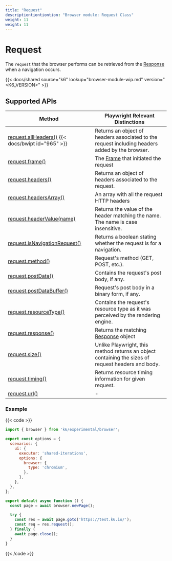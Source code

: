 ```yaml
---
title: "Request"
descriptiontiontiontion: "Browser module: Request Class"
weight: 11
weight: 11
---
```


# Request

The `request` that the browser performs can be retrieved from the [Response](https://grafana.com/docs/k6/<K6_VERSION>/javascript-api/k6-experimental/browser/response) when a navigation occurs.

{{< docs/shared source="k6" lookup="browser-module-wip.md" version="<K6_VERSION>" >}}

## Supported APIs

| Method                                                                                                                                                 | Playwright Relevant Distinctions                                                                                                 |
| ------------------------------------------------------------------------------------------------------------------------------------------------------ | -------------------------------------------------------------------------------------------------------------------------------- |
| [request.allHeaders()](https://grafana.com/docs/k6/<K6_VERSION>/javascript-api/k6-experimental/browser/request/allheaders) {{< docs/bwipt id="965" >}} | Returns an object of headers associated to the request including headers added by the browser.                                   |
| [request.frame()](https://grafana.com/docs/k6/<K6_VERSION>/javascript-api/k6-experimental/browser/request/frame)                                       | The [Frame](https://grafana.com/docs/k6/<K6_VERSION>/javascript-api/k6-experimental/browser/frame/) that initiated the request   |
| [request.headers()](https://grafana.com/docs/k6/<K6_VERSION>/javascript-api/k6-experimental/browser/request/headers)                                   | Returns an object of headers associated to the request.                                                                          |
| [request.headersArray()](https://grafana.com/docs/k6/<K6_VERSION>/javascript-api/k6-experimental/browser/request/headersarray)                         | An array with all the request HTTP headers                                                                                       |
| [request.headerValue(name)](https://grafana.com/docs/k6/<K6_VERSION>/javascript-api/k6-experimental/browser/request/headervalue)                       | Returns the value of the header matching the name. The name is case insensitive.                                                 |
| [request.isNavigationRequest()](https://grafana.com/docs/k6/<K6_VERSION>/javascript-api/k6-experimental/browser/request/isnavigationrequest)           | Returns a boolean stating whether the request is for a navigation.                                                               |
| [request.method()](https://grafana.com/docs/k6/<K6_VERSION>/javascript-api/k6-experimental/browser/request/method)                                     | Request's method (GET, POST, etc.).                                                                                              |
| [request.postData()](https://grafana.com/docs/k6/<K6_VERSION>/javascript-api/k6-experimental/browser/request/postdata)                                 | Contains the request's post body, if any.                                                                                        |
| [request.postDataBuffer()](https://grafana.com/docs/k6/<K6_VERSION>/javascript-api/k6-experimental/browser/request/postdatabuffer)                     | Request's post body in a binary form, if any.                                                                                    |
| [request.resourceType()](https://grafana.com/docs/k6/<K6_VERSION>/javascript-api/k6-experimental/browser/request/resourcetype)                         | Contains the request's resource type as it was perceived by the rendering engine.                                                |
| [request.response()](https://grafana.com/docs/k6/<K6_VERSION>/javascript-api/k6-experimental/browser/request/response)                                 | Returns the matching [Response](https://grafana.com/docs/k6/<K6_VERSION>/javascript-api/k6-experimental/browser/response) object |
| [request.size()](https://grafana.com/docs/k6/<K6_VERSION>/javascript-api/k6-experimental/browser/request/size)                                         | Unlike Playwright, this method returns an object containing the sizes of request headers and body.                               |
| [request.timing()](https://grafana.com/docs/k6/<K6_VERSION>/javascript-api/k6-experimental/browser/request/timing)                                     | Returns resource timing information for given request.                                                                           |
| <a href="https://playwright.dev/docs/api/class-request#request-url" target="_blank" >request.url()</a>                                                 | -                                                                                                                                |

### Example

{{< code >}}

```javascript
import { browser } from 'k6/experimental/browser';

export const options = {
  scenarios: {
    ui: {
      executor: 'shared-iterations',
      options: {
        browser: {
          type: 'chromium',
        },
      },
    },
  },
};

export default async function () {
  const page = await browser.newPage();

  try {
    const res = await page.goto('https://test.k6.io/');
    const req = res.request();
  } finally {
    await page.close();
  }
}
```

{{< /code >}}
